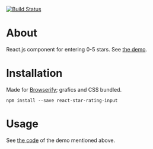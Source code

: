 [![Build Status](https://travis-ci.org/ikr/react-star-rating-input.svg?branch=master)](https://travis-ci.org/ikr/react-star-rating-input)

# About

React.js component for entering 0-5 stars. See
[the demo](http://ikr.su/h/react-star-rating-input/www/demo.html).

# Installation

Made for [Browserify](http://browserify.org/); grafics and CSS bundled.

    npm install --save react-star-rating-input

# Usage

See [the code](https://github.com/ikr/react-star-rating-input/blob/master/demo.js) of the demo
mentioned above.
